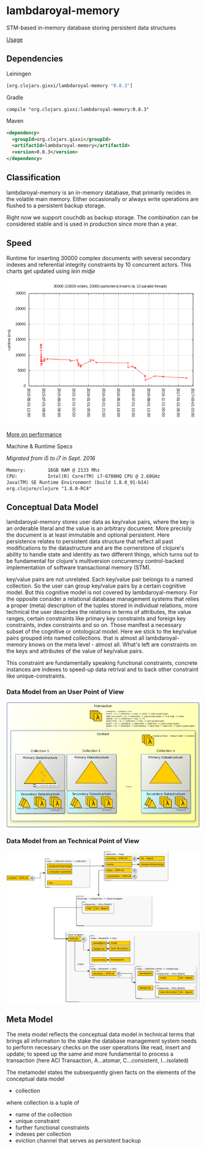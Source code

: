# lambdaroyal-memory
STM-based in-memory database storing persistent data structures

[Usage](https://github.com/gixxi/lambdaroyal-memory/blob/master/doc/usage.md)

## Dependencies

Leiningen

```clojure
[org.clojars.gixxi/lambdaroyal-memory "0.8.3"]
```

Gradle
```
compile "org.clojars.gixxi:lambdaroyal-memory:0.8.3"
```

Maven

```xml
<dependency>
  <groupId>org.clojars.gixxi</groupId>
  <artifactId>lambdaroyal-memory</artifactId>
  <version>0.8.3</version>
</dependency>
```

## Classification

lambdaroyal-memory is an in-memory database, that primarily recides in the volatile main memory. Either occasionally or always write operations are flushed to a persistent backup storage.

Right now we support couchdb as backup storage. The combination can be considered stable and is used in production since more than a year.

## Speed

Runtime for inserting 30000 complex documents with several secondary indexes and referential integrity constraints by 10 concurrent actors. This charts get updated using *lein midje*

![](https://raw.githubusercontent.com/gixxi/lambdaroyal-memory/master/test/stats/30000insertsBy10Threads.png)

[More on performance](https://github.com/gixxi/lambdaroyal-memory/blob/master/doc/performance.md)

Machine & Runtime Specs

*Migrated from i5 to i7 in Sept. 2016*

```
Memory:        16GB RAM @ 2133 Mhz
CPU:           Intel(R) Core(TM) i7-6700HQ CPU @ 2.60GHz
Java(TM) SE Runtime Environment (build 1.8.0_91-b14)
org.clojure/clojure "1.8.0-RC4"
```

## Conceptual Data Model

lambdaroyal-memory stores user data as key/value pairs, where the key is
an orderable literal and the value is an arbitrary document. More
precisily the document is at least immutable and optional
persistent. Here persistence relates to persistent data structure that
reflect all past modifications to the datastructure and are the
cornerstone of clojure's ability to handle state and identity as two
different things, which turns out to be fundamental for clojure's
multiversion concurrency control-backed implementation of software
transactional memory (STM).

key/value pairs are not unrelated. Each key/value pair belongs to a
named collection. So the user can group key/value pairs by a certain
cognitive model. But this cognitive model is not covered by
lambdaroyal-memory. For the opposite consider a relational database
management systems that relies a proper (meta) description of the tuples
stored in individual relations, more technical the user describes the
relations in terms of attributes, the value ranges, certain constraints
like primary key constraints and foreign key constraints, index
constraints and so on. Those manifest a necessary subset of the
cognitive or ontological model.
Here we stick to the key/value pairs grouped into named
collections. that is almost all lambdaroyal-memory knows on the meta
level - almost all. What's left are constraints on the keys and
attributes of the value of key/value pairs.

This constraint are fundamentally speaking functional constraints,
concrete instances are indexes to speed-up data retrival and to back
other constraint like unique-constraints.

### Data Model from an User Point of View

![](https://raw.githubusercontent.com/gixxi/lambdaroyal-memory/master/design/current.datastructures/abstraction.high.png)

### Data Model from an Technical Point of View

![](https://raw.githubusercontent.com/gixxi/lambdaroyal-memory/master/design/current.datastructures/abstraction.low.png)

## Meta Model

The meta model reflects the conceptual data model in technical terms
that brings all information to the stake the database management system
needs to perform necessary checks on the user operations like read,
insert and update; to speed up the same and more fundamental to process
a transaction (here ACI Transaction, A...atomar, C...consistent,
I...isolated)

The metamodel states the subsequently given facts on the elements of the
conceptual data model

* collection

where collection is a tuple of 

* name of the collection
* unique constraint
* further functional constraints
* indexes per collection
* eviction channel that serves as persistent backup
